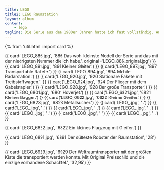 ```yaml
---
title: LEGO
title2: LEGO Raumstation
layout: album
content:
    - lego
tagline: Die Serie aus den 1980er Jahren hatte ich fast vollständig. Angefangen zu sammeln habe ich mit dem ersten Schultag und habe bis etwa zur fünften Klasse damit gespielt. Derzeit sind die meisten Bausätze wieder für die Kinder aufgebaut.
---
```

{% from 'util.html' import card %}


{{ card('LEGO_886.jpg', '886 Das wohl kleinste Modell der Serie und das mit der niedrigsten Nummer die ich habe.', original='LEGO_886_original.jpg') }}
{{ card('LEGO_891.jpg', '891 Kleiner Gleiter.') }}
{{ card('LEGO_897.jpg', '897 Transportable Rakete.') }}
{{ card('LEGO_894.jpg', '894 Mobile Radarstation.') }}
{{ card('LEGO_920.jpg', '920 Stationäre Rakete mit Treibstoffwagen.') }}
{{ card('LEGO_924.jpg', '924 Der Flieger mit dem Gabelstapler.') }}
{{ card('LEGO_928.jpg', '928 Der große Transporter.') }}
{{ card('LEGO_6801.jpg', '6801 Hoverjet.') }}
{{ card('LEGO_6821.jpg', '6821 Kleiner Bagger.') }}
{{ card('LEGO_6822.jpg', '6822 Kleiner Greifer.') }}
{{ card('LEGO_6823.jpg', '6823 Metallsucher.') }}
{{ card('LEGO_.jpg', ' .') }}
{{ card('LEGO_.jpg', ' .') }}
{{ card('LEGO_.jpg', ' .') }}
{{ card('LEGO_.jpg', ' .') }}
{{ card('LEGO_.jpg', ' .') }}
{{ card('LEGO_.jpg', ' .') }}
{{ card('LEGO_.jpg', ' .') }}

{{ card('LEGO_6822.jpg', '6822 Ein kleines Flugzeug mit Greifer.') }}

{{ card('LEGO_6891.jpg', '6891 Der süßeste Roboter der Raumstation', '28') }}

{{ card('LEGO_6929.jpg', '6929 Der Weltraumtransporter mit der größten Kiste die transportiert werden konnte. Mit Original Preisschild und die einzige vorhandene Schachtel.', '32,95') }}

